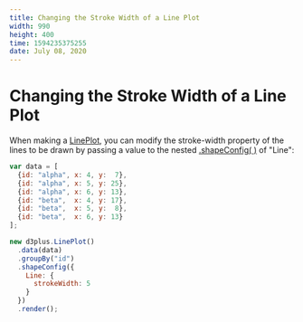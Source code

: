 ```yaml
---
title: Changing the Stroke Width of a Line Plot
width: 990
height: 400
time: 1594235375255
date: July 08, 2020
---
```


# Changing the Stroke Width of a Line Plot

When making a [LinePlot](http://d3plus.org/docs/#LinePlot), you can modify the stroke-width property of the lines to be drawn by passing a value to the nested [.shapeConfig( )](http://d3plus.org/docs/#Plot.shapeConfig) of "Line":

```js
var data = [
  {id: "alpha", x: 4, y:  7},
  {id: "alpha", x: 5, y: 25},
  {id: "alpha", x: 6, y: 13},
  {id: "beta",  x: 4, y: 17},
  {id: "beta",  x: 5, y:  8},
  {id: "beta",  x: 6, y: 13}
];

new d3plus.LinePlot()
  .data(data)
  .groupBy("id")
  .shapeConfig({
    Line: {
      strokeWidth: 5
    }
  })
  .render();
```
